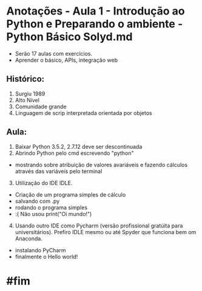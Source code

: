 ﻿# Anotações - Aula 1 - Introdução ao Python e Preparando o ambiente - Python Básico Solyd.md

 * Serão 17 aulas com exercícios.
 * Aprender o básico, APIs, integração web

## Histórico:
1. Surgiu 1989
2. Alto Nível
3. Comunidade grande
4. Linguagem de scrip interpretada orientada por objetos

## Aula:

1. Baixar Python 3.5.2, 2.7.12 deve ser descontinuada
2. Abrindo Python pelo cmd escrevendo "python"
 * mostrando sobre atribuição de valores avariáveis e fazendo cálculos através das variáveis pelo terminal
3. Utilização do IDE IDLE.
 * Criação de um programa simples de cálculo
 * salvando com .py
 * rodando o programa simples
 * :( Não usou print("Oi mundo!")

4. Usando outro IDE como Pycharm (versão profissional gratúita para universitários). Prefiro IDLE mesmo ou até Spyder que funciona bem om Anaconda.
 * instalando PyCharm
 * finalmente o Hello world!

# #fim
